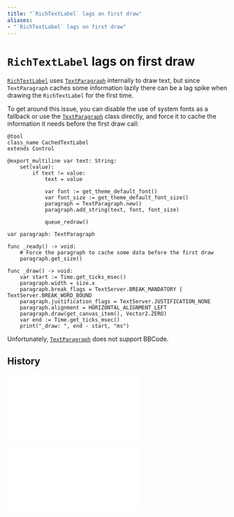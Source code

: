 ```yaml
---
title: "`RichTextLabel` lags on first draw"
aliases:
- "`RichTextLabel` lags on first draw"
---
```


# `RichTextLabel` lags on first draw

[`RichTextLabel`](godot-rich-text-label.md) uses [`TextParagraph`](godot-text-paragraph.md) internally to draw text, but since `TextParagraph` caches some information lazily there can be a lag spike when drawing the `RichTextLabel` for the first time.

To get around this issue, you can disable the use of system fonts as a fallback or use the [`TextParagraph`](godot-text-paragraph.md) class directly, and force it to cache the information it needs before the first draw call:

```gdscript
@tool
class_name CachedTextLabel
extends Control

@export_multiline var text: String:
	set(value):
		if text != value:
			text = value

			var font := get_theme_default_font()
			var font_size := get_theme_default_font_size()
			paragraph = TextParagraph.new()
			paragraph.add_string(text, font, font_size)

			queue_redraw()

var paragraph: TextParagraph

func _ready() -> void:
	# Force the paragraph to cache some data before the first draw
	paragraph.get_size()

func _draw() -> void:
	var start := Time.get_ticks_msec()
	paragraph.width = size.x
	paragraph.break_flags = TextServer.BREAK_MANDATORY | TextServer.BREAK_WORD_BOUND
	paragraph.justification_flags = TextServer.JUSTIFICATION_NONE
	paragraph.alignment = HORIZONTAL_ALIGNMENT_LEFT
	paragraph.draw(get_canvas_item(), Vector2.ZERO)
	var end := Time.get_ticks_msec()
	print("_draw: ", end - start, "ms")
```

Unfortunately, [`TextParagraph`](godot-text-paragraph.md) does not support BBCode.

## History

![20240607_184945](../entries/20240607_184945.md)

![20240611_220958](../entries/20240611_220958.md)
